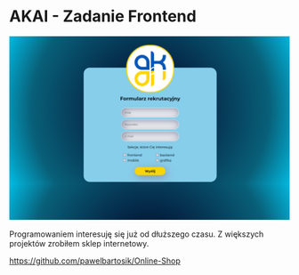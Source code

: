 # AKAI - Zadanie Frontend

![Preview page](/img/preview.png?raw=true)

Programowaniem interesuję się już od dłuższego czasu.
Z większych projektów zrobiłem sklep internetowy.

https://github.com/pawelbartosik/Online-Shop
